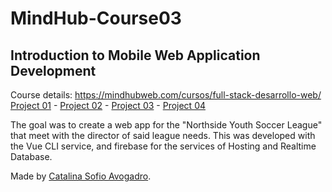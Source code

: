 # MindHub-Course03
## Introduction to Mobile Web Application Development
Course details: https://mindhubweb.com/cursos/full-stack-desarrollo-web/ <br>
[Project 01](https://github.com/catherinesofio/MindHub-Course01) -
[Project 02](https://github.com/catherinesofio/MindHub-Course02) -
[Project 03](https://github.com/catherinesofio/MindHub-Course03) -
[Project 04](https://github.com/catherinesofio/MindHub-Course04)

The goal was to create a web app for the "Northside Youth Soccer League" that meet with the director of said league needs.
This was developed with the Vue CLI service, and firebase for the services of Hosting and Realtime Database.

Made by [Catalina Sofio Avogadro](https://www.linkedin.com/in/catalina-sofio-avogadro/).
